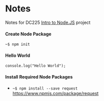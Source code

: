# Notes

Notes for DC225 [Intro to Node.JS](https://github.com/dc225/btc-console) project

#### Create Node Package
`~$ npm init`

#### Hello World
`console.log("Hello World");`

#### Install Required Node Packages
  - `~$ npm install --save request` <https://www.npmjs.com/package/request>
